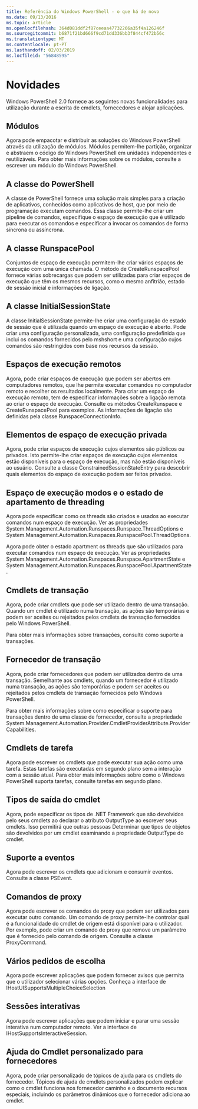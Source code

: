 ```yaml
---
title: Referência do Windows PowerShell - o que há de novo
ms.date: 09/13/2016
ms.topic: article
ms.openlocfilehash: 364d081ddf2f87ceeaa47732266a35f4a126246f
ms.sourcegitcommit: b6871f21bd666f9cd71dd336bb3f844cf472b56c
ms.translationtype: MT
ms.contentlocale: pt-PT
ms.lasthandoff: 02/03/2019
ms.locfileid: "56848595"
---
```

# <a name="whats-new"></a>Novidades

Windows PowerShell 2.0 fornece as seguintes novas funcionalidades para utilização durante a escrita de cmdlets, fornecedores e alojar aplicações.

## <a name="modules"></a>Módulos

Agora pode empacotar e distribuir as soluções do Windows PowerShell através da utilização de módulos. Módulos permitem-lhe partição, organizar e abstraem o código do Windows PowerShell em unidades independentes e reutilizáveis. Para obter mais informações sobre os módulos, consulte a escrever um módulo do Windows PowerShell.

## <a name="the-powershell-class"></a>A classe do PowerShell

A classe de PowerShell fornece uma solução mais simples para a criação de aplicativos, conhecidos como aplicativos de host, que por meio de programação executam comandos. Essa classe permite-lhe criar um pipeline de comandos, especifique o espaço de execução que é utilizado para executar os comandos e especificar a invocar os comandos de forma síncrona ou assíncrona.

## <a name="the-runspacepool-class"></a>A classe RunspacePool

Conjuntos de espaço de execução permitem-lhe criar vários espaços de execução com uma única chamada. O método de CreateRunspacePool fornece várias sobrecargas que podem ser utilizadas para criar espaços de execução que têm os mesmos recursos, como o mesmo anfitrião, estado de sessão inicial e informações de ligação.

## <a name="the-initialsessionstate-class"></a>A classe InitialSessionState

A classe InitialSessionState permite-lhe criar uma configuração de estado de sessão que é utilizada quando um espaço de execução é aberto. Pode criar uma configuração personalizada, uma configuração predefinida que inclui os comandos fornecidos pelo mshshort e uma configuração cujos comandos são restringidos com base nos recursos da sessão.

## <a name="remote-runspaces"></a>Espaços de execução remotos

Agora, pode criar espaços de execução que podem ser abertos em computadores remotos, que lhe permite executar comandos no computador remoto e recolher os resultados localmente. Para criar um espaço de execução remoto, tem de especificar informações sobre a ligação remota ao criar o espaço de execução. Consulte os métodos CreateRunspace e CreateRunspacePool para exemplos. As informações de ligação são definidas pela classe RunspaceConnectionInfo.

## <a name="private-runspace-elements"></a>Elementos de espaço de execução privada

Agora, pode criar espaços de execução cujos elementos são públicos ou privados. Isto permite-lhe criar espaços de execução cujos elementos estão disponíveis para o espaço de execução, mas não estão disponíveis ao usuário. Consulte a classe ConstrainedSessionStateEntry para descobrir quais elementos do espaço de execução podem ser feitos privados.

## <a name="runspace-threading-modes-and-apartment-state"></a>Espaço de execução modos e o estado de apartamento de threading

Agora pode especificar como os threads são criados e usados ao executar comandos num espaço de execução. Ver as propriedades System.Management.Automation.Runspaces.Runspace.ThreadOptions e System.Management.Automation.Runspaces.RunspacePool.ThreadOptions.

Agora pode obter o estado apartment os threads que são utilizados para executar comandos num espaço de execução. Ver as propriedades System.Management.Automation.Runspaces.Runspace.ApartmentState e System.Management.Automation.Runspaces.RunspacePool.ApartmentState.

## <a name="transaction-cmdlets"></a>Cmdlets de transação

Agora, pode criar cmdlets que pode ser utilizado dentro de uma transação. Quando um cmdlet é utilizado numa transação, as ações são temporárias e podem ser aceites ou rejeitados pelos cmdlets de transação fornecidos pelo Windows PowerShell.

Para obter mais informações sobre transações, consulte como suporte a transações.

## <a name="transaction-provider"></a>Fornecedor de transação

Agora, pode criar fornecedores que podem ser utilizados dentro de uma transação. Semelhante aos cmdlets, quando um fornecedor é utilizado numa transação, as ações são temporárias e podem ser aceites ou rejeitados pelos cmdlets de transação fornecidos pelo Windows PowerShell.

Para obter mais informações sobre como especificar o suporte para transações dentro de uma classe de fornecedor, consulte a propriedade System.Management.Automation.Provider.CmdletProviderAttribute.ProviderCapabilities.

## <a name="job-cmdlets"></a>Cmdlets de tarefa

Agora pode escrever os cmdlets que pode executar sua ação como uma tarefa. Estas tarefas são executadas em segundo plano sem a interação com a sessão atual. Para obter mais informações sobre como o Windows PowerShell suporta tarefas, consulte tarefas em segundo plano.

## <a name="cmdlet-output-types"></a>Tipos de saída do cmdlet

Agora, pode especificar os tipos de .NET Framework que são devolvidos pelo seus cmdlets ao declarar o atributo OutputType ao escrever seus cmdlets. Isso permitirá que outras pessoas Determinar que tipos de objetos são devolvidos por um cmdlet examinando a propriedade OutputType do cmdlet.

## <a name="event-support"></a>Suporte a eventos

Agora pode escrever os cmdlets que adicionam e consumir eventos. Consulte a classe PSEvent.

## <a name="proxy-commands"></a>Comandos de proxy

Agora pode escrever os comandos de proxy que podem ser utilizados para executar outro comando. Um comando de proxy permite-lhe controlar qual é a funcionalidade do cmdlet de origem está disponível para o utilizador. Por exemplo, pode criar um comando de proxy que remove um parâmetro que é fornecido pelo comando de origem. Consulte a classe ProxyCommand.

## <a name="multiple-choice-prompts"></a>Vários pedidos de escolha

Agora pode escrever aplicações que podem fornecer avisos que permita que o utilizador selecionar várias opções. Conheça a interface de IHostUISupportsMultipleChoiceSelection

## <a name="interactive-sessions"></a>Sessões interativas

Agora pode escrever aplicações que podem iniciar e parar uma sessão interativa num computador remoto.
Ver a interface de IHostSupportsInteractiveSession.

## <a name="custom-cmdlet-help-for-providers"></a>Ajuda do Cmdlet personalizado para fornecedores

Agora, pode criar personalizado de tópicos de ajuda para os cmdlets do fornecedor. Tópicos de ajuda de cmdlets personalizados podem explicar como o cmdlet funciona nos fornecedor caminho e o documento recursos especiais, incluindo os parâmetros dinâmicos que o fornecedor adiciona ao cmdlet.
